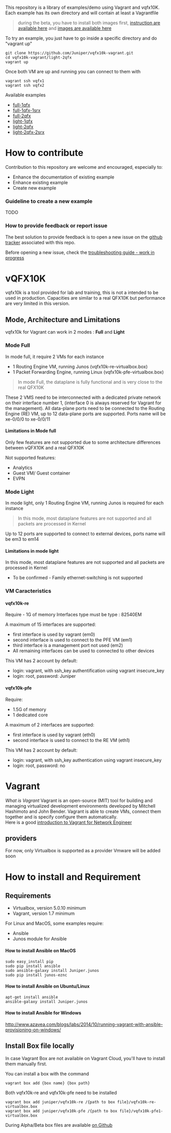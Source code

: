 
This repository is a library of examples/demo using Vagrant and vqfx10K.  
Each example has its own directory and will contain at least a Vagrantfile

>during the beta, you have to install both images first, [instruction are available here](https://github.com/Juniper/vqfx10k-vagrant#install-box-file-locally) and [images are available here](https://github.com/Juniper/vqfx10k-vagrant/releases/tag/v0.2-beta)

To try an example, you just have to go inside a specific directory and do "vagrant up"
```
git clone https://github.com/Juniper/vqfx10k-vagrant.git
cd vqfx10k-vagrant/light-2qfx
vagrant up
```
Once both VM are up and running you can connect to them with
```
vagrant ssh vqfx1
vagrant ssh vqfx2
```

Available examples
- [full-1qfx](https://github.com/Juniper/vqfx10k-vagrant/tree/master/full-1qfx)
- [full-1qfx-1srx](https://github.com/Juniper/vqfx10k-vagrant/tree/master/full-1qfx-1srv)
- [full-2qfx](https://github.com/Juniper/vqfx10k-vagrant/tree/master/full-2qfx)
- [light-1qfx](https://github.com/Juniper/vqfx10k-vagrant/tree/master/light-1qfx)
- [light-2qfx](https://github.com/Juniper/vqfx10k-vagrant/tree/master/light-2qfx)
- [light-2qfx-2srx](https://github.com/Juniper/vqfx10k-vagrant/tree/master/light-2qfx-2srx)

# How to contribute

Contribution to this repository are welcome and encouraged, especially to:
- Enhance the documentation of existing example
- Enhance existing example
- Create new example

### Guideline to create a new example

TODO

### How to provide feedback or report issue

The best solution to provide feedback is to open a new issue on the [github tracker](https://github.com/Juniper/vqfx10k-vagrant/issues) associated with this repo.  

Before opening a new issue, check the [troubleshooting guide - work in progress](https://github.com/Juniper/vqfx10k-vagrant/wiki/Troubleshooting-Guide)

# vQFX10K

vqfx10k is a tool provided for lab and training, this is not a intended to be used in production.
Capacities are similar to a real QFX10K but performance are very limited in this version.

## Mode, Architecture and Limitations

vqfx10k for Vagrant can work in 2 modes : **Full** and **Light**

### Mode Full
In mode full, it require 2 VMs for each instance
 - 1 Routing Engine VM, running Junos (vqfx10k-re-virtualbox.box)
 - 1 Packet Forwarding Engine, running Linux (vqfx10k-pfe-virtualbox.box)

>In mode Full, the dataplane is fully functional and is very close to the real QFX10K

These 2 VMS need to be interconnected with a dedicated private network on their interface number 1, (interface 0 is always reserved for Vagrant for the management).
All data-plane ports need to be connected to the Routing Engine (RE) VM, up to 12 data-plane ports are supported.
Ports name will be xe-0/0/0 to xe-0/0/11

#### Limitations in Mode full
Only few features are not supported due to some architecture differences between vQFX10K and a real QFX10K

Not supported features:
 - Analytics
 - Guest VM/ Guest container
 - EVPN

### Mode Light

In mode light, only 1 Routing Engine VM, running Junos is required for each instance

>In this mode, most dataplane features are not supported and all packets are processed in Kernel

Up to 12 ports are supported to connect to external devices, ports name will be em3 to em14

#### Limitations in mode light
In this mode, most dataplane features are not supported and all packets are processed in Kernel

- To be confirmed -
Family ethernet-switching is not supported

### VM Caracteristics

#### vqfx10k-re

Require - 1G of memory
Interfaces type must be type : 82540EM

A maximum of 15 interfaces are supported:
- first interface is used by vagrant (em0)
- second interface is used to connect to the PFE VM (em1)
- third interface is a management port not used (em2)
- All remaining interfaces can be used to connected to other devices

This VM has 2 account by default:
- login: vagrant, with ssh_key authentification using vagrant insecure_key
- login: root, password: Juniper

#### vqfx10k-pfe

Require:
- 1.5G of memory
- 1 dedicated core

A maximum of 2 interfaces are supported:
- first interface is used by vagrant (eth0)
- second interface is used to connect to the RE VM (eth1)

This VM has 2 account by default:
- login: vagrant, with ssh_key authentication using vagrant insecure_key
- login: root, password: no

# Vagrant

*What is Vagrant*
Vagrant is an open-source (MIT) tool for building and managing virtualized development environments developed by Mitchell Hashimoto and John Bender.
Vagrant is able to create VMs, connect them together and is specify configure them automatically.  
Here is a good [introduction to Vagrant for Network Engineer](https://www.dravetech.com/blog/2016/01/08/vagrant-for-network-engineers.html)

## providers
For now, only Virtualbox is supported as a provider
Vmware will be added soon  

# How to install and Requirement

## Requirements
 - Virtualbox, version 5.0.10 minimum
 - Vagrant, version 1.7 minimum

For Linux and MacOS, some examples require:
 - Ansible
 - Junos module for Ansible

#### How to install Ansible on MacOS
```
sudo easy_install pip
sudo pip install ansible
sudo ansible-galaxy install Juniper.junos
sudo pip install junos-eznc
```

#### How to install Ansible on Ubuntu/Linux
```
apt-get install ansible
ansible-galaxy install Juniper.junos
```

#### How to install Ansible for Windows

http://www.azavea.com/blogs/labs/2014/10/running-vagrant-with-ansible-provisioning-on-windows/

## Install Box file locally

In case Vagrant Box are not available on Vagrant Cloud, you'll have to install them manually first.

You can install a box with the command
```
vagrant box add {box name} {box path}
```

Both vqfx10k-re and vqfx10k-pfe need to be installed
```
vagrant box add juniper/vqfx10k-re /{path to box file}/vqfx10k-re-virtualbox.box
vagrant box add juniper/vqfx10k-pfe /{path to box file}/vqfx10k-pfe1-virtualbox.box  
```

During Alpha/Beta box files are available [on Github](https://github.com/Juniper/vqfx10k-vagrant/releases/tag/v0.2-beta)

